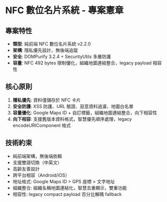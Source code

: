 # NFC 數位名片系統 - 專案憲章

## 專案特性
- **類型**: 純前端 NFC 數位名片系統 v2.2.0
- **架構**: 隱私優先設計，無後端追蹤
- **安全**: DOMPurify 3.2.4 + SecurityUtils 多層防護
- **容量**: NFC 492 bytes 限制優化，組織地圖連結整合，legacy payload 相容性

## 核心原則
1. **隱私優先**: 資料僅儲存於 NFC 卡片
2. **安全防護**: XSS 防護、URL 驗證、惡意資料過濾、地圖白名單
3. **容量優化**: Google Maps ID + 自訂標籤，組織地圖連結整合，向下相容性
4. **向下相容**: 支援舊版本資料格式，智慧優先順序處理，legacy encodeURIComponent 格式

## 技術約束
- 純前端架構，無後端依賴
- 支援雙語切換（中英文）
- 高齡友善設計
- 跨平台相容（Android/iOS）
- 地址格式: Google Maps ID > GPS 座標 > 文字地址
- 組織整合: 組織名稱地圖連結化，智慧去重顯示，雙重功能
- 相容性: legacy compact payload 百分比解碼 fallback
